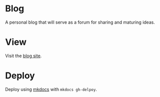 # Blog
A personal blog that will serve as a forum for sharing and maturing ideas.

# View
Visit the [blog site](https://steedalion.github.io/Blog/). 

# Deploy
Deploy using [mkdocs](https://www.mkdocs.org/) with `mkdocs gh-delpoy`.
